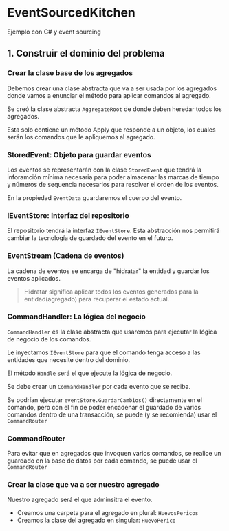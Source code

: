 # EventSourcedKitchen

Ejemplo con C# y event sourcing

## 1. Construir el dominio del problema

### Crear la clase base de los agregados

Debemos crear una clase abstracta que va a ser usada por los agregados donde  vamos a enunciar el método para aplicar comandos al agregado.

Se creó la clase abstracta `AggregateRoot` de donde deben heredar todos los agregados.

Esta solo contiene un método Apply que responde a un objeto, los cuales serán los comandos que le apliquemos al agregado.

### StoredEvent: Objeto para guardar eventos 

Los eventos se representarán con la clase `StoredEvent` que tendrá la inforamción mínima necesaria para poder almacenar las marcas de tiempo y números de sequencia necesarios para resolver el orden de los eventos.

En la propiedad `EventData` guardaremos el cuerpo del evento.

### IEventStore: Interfaz del repositorio

El repositorio tendrá la interfaz `IEventStore`. Esta abstracción nos permitirá cambiar la tecnología de guardado del evento en el futuro.

### EventStream (Cadena de eventos)

La cadena de eventos se encarga de "hidratar" la entidad y guardar los eventos aplicados.

> Hidratar significa aplicar todos los eventos generados para la entidad(agregado) para recuperar el estado actual.

### CommandHandler: La lógica del negocio

`CommandHandler` es la clase abstracta que usaremos para ejecutar la lógica de negocio de los comandos.

Le inyectamos `IEventStore` para que el comando tenga acceso a las entidades que necesite dentro del dominio.

El método `Handle` será el que ejecute la lógica de negocio.

Se debe crear un `CommandHandler` por cada evento que se reciba.

Se podrían ejecutar `eventStore.GuardarCambios()` directamente en el comando, pero con el fin de poder encadenar el guardado de varios comandos dentro de una transacción, se puede (y se recomienda) usar el `CommandRouter`

### CommandRouter

Para evitar que en agregados que invoquen varios comandos, se realice un guardado en la base de datos por cada comando, se puede usar el `CommandRouter`

### Crear la clase que va a ser nuestro agregado

Nuestro agregado será el que adminsitra el evento.

- Creamos una carpeta para el agregado en plural: `HuevosPericos`
- Creamos la clase del agregado en singular: `HuevoPerico`
  